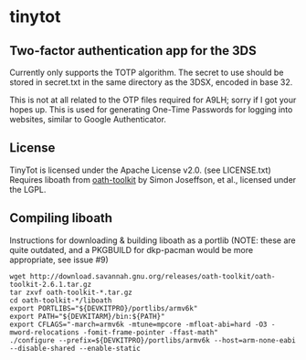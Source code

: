 # tinytot
## Two-factor authentication app for the 3DS

Currently only supports the TOTP algorithm.
The secret to use should be stored in secret.txt in the same directory as the 3DSX, encoded in base 32.

This is not at all related to the OTP files required for A9LH; sorry if I got your hopes up.
This is used for generating One-Time Passwords for logging into websites, similar to Google Authenticator.

## License
TinyTot is licensed under the Apache License v2.0. (see LICENSE.txt)
Requires liboath from [oath-toolkit](http://www.nongnu.org/oath-toolkit/) by Simon Joseffson, et al., licensed under the LGPL.

## Compiling liboath
Instructions for downloading & building liboath as a portlib (NOTE: these are quite outdated, and a PKGBUILD for dkp-pacman would be more appropriate, see issue #9)
	
	wget http://download.savannah.gnu.org/releases/oath-toolkit/oath-toolkit-2.6.1.tar.gz
	tar zxvf oath-toolkit-*.tar.gz
	cd oath-toolkit-*/liboath
	export PORTLIBS="${DEVKITPRO}/portlibs/armv6k"
	export PATH="${DEVKITARM}/bin:${PATH}"
	export CFLAGS="-march=armv6k -mtune=mpcore -mfloat-abi=hard -O3 -mword-relocations -fomit-frame-pointer -ffast-math"
	./configure --prefix=${DEVKITPRO}/portlibs/armv6k --host=arm-none-eabi --disable-shared --enable-static 
